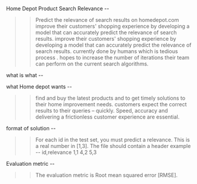 Home Depot Product Search Relevance --

>> Predict the relevance of search results on homedepot.com
>> improve their customers' shopping experience by developing a model that can accurately predict the relevance of search results.
>> improve their customers' shopping experience by developing a model that can accurately predict the relevance of search results.
>> currently done by humans which is tedious process .
>> hopes to increase the number of iterations their team can perform on the current search algorithms.


what is what --

what Home depot wants  -- 
>> find and buy the latest products and to get timely solutions to their home improvement needs.
>> customers expect the correct results to their queries – quickly. Speed, accuracy and delivering a frictionless customer experience are essential.


format of solution --
>> For each id in the test set, you must predict a relevance. 
>> This is a real number in [1,3]. The file should contain a header
>> example --
	id,relevance
	1,1
	4,2
	5,3

Evaluation metric  --
>> The evaluation metric is Root mean squared error [RMSE].